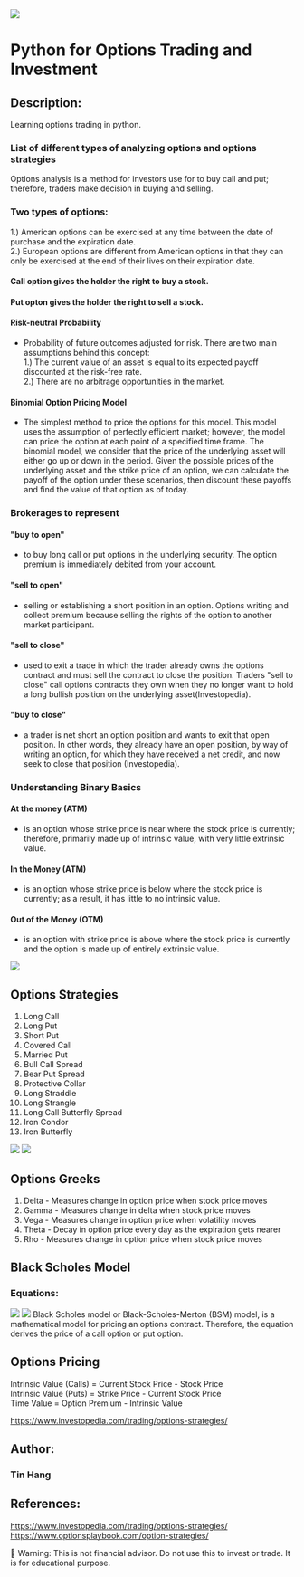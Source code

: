 <img src="Options_Titles.PNG">

# Python for Options Trading and Investment

## Description:  
Learning options trading in python.  

### List of different types of analyzing options and options strategies  
Options analysis is a method for investors use for to buy call and put; therefore, traders make decision in buying and selling. 

### Two types of options:
1.) American options can be exercised at any time between the date of purchase and the expiration date.  
2.) European options are different from American options in that they can only be exercised at the end of their lives on their expiration date.  

#### Call option gives the holder the right to buy a stock.  
#### Put opton gives the holder the right to sell a stock.   

#### Risk-neutral Probability  
- Probability of future outcomes adjusted for risk. There are two main assumptions behind this concept:  
1.) The current value of an asset is equal to its expected payoff discounted at the risk-free rate.  
2.) There are no arbitrage opportunities in the market.  

#### Binomial Option Pricing Model  
- The simplest method to price the options for this model. This model uses the assumption of perfectly efficient market; however, the model can price the option at each point of a specified time frame. The binomial model, we consider that the price of the underlying asset will either go up or down in the period. Given the possible prices of the underlying asset and the strike price of an option, we can calculate the payoff of the option under these scenarios, then discount these payoffs and find the value of that option as of today.  

### Brokerages to represent  
#### "buy to open"
- to buy long call or put options in the underlying security. The option premium is immediately debited from your account.  
#### "sell to open" 
- selling or establishing a short position in an option. Options writing and collect premium because selling the rights of the option to another market participant.  
#### "sell to close" 
- used to exit a trade in which the trader already owns the options contract and must sell the contract to close the position. Traders "sell to close" call options contracts they own when they no longer want to hold a long bullish position on the underlying asset(Investopedia).  
#### "buy to close" 
- a trader is net short an option position and wants to exit that open position. In other words, they already have an open position, by way of writing an option, for which they have received a net credit, and now seek to close that position (Investopedia).  


### Understanding Binary Basics  
####  At the money (ATM) 
- is an option whose strike price is near where the stock price is currently; therefore, primarily made up of intrinsic value, with very little extrinsic value.  
#### In the Money (ATM) 
- is an option whose strike price is below where the stock price is currently; as a result, it has little to no intrinsic value.    
#### Out of the Money (OTM) 
- is an option with strike price is above where the stock price is currently and the option is made up of entirely extrinsic value.  


<img src="Cheatsheet_Options.PNG">  
  
## Options Strategies    
1. Long Call
2. Long Put
3. Short Put
4. Covered Call  
5. Married Put  
6. Bull Call Spread  
7. Bear Put Spread  
8. Protective Collar  
9. Long Straddle  
10. Long Strangle  
11. Long Call Butterfly Spread  
12. Iron Condor  
13. Iron Butterfly    

<img src="FiveGreeks.PNG">    
<img src="OptionsGreek.PNG">    

## Options Greeks   
1. Delta - Measures change in option price when stock price moves  
2. Gamma - Measures change in delta when stock price moves  
3. Vega - Measures change in option price when volatility moves  
5. Theta - Decay in option price every day as the expiration gets nearer  
6. Rho - Measures change in option price when stock price moves  

## Black Scholes Model  
### Equations:  
<img src="BlackScholes.PNG">  
<img src="BlackScholes1.PNG">  
Black Scholes model or Black-Scholes-Merton (BSM) model, is a mathematical model for pricing an options contract. Therefore, the equation derives the price of a call option or put option.  

## Options Pricing
Intrinsic Value (Calls) = Current Stock Price - Stock Price  
Intrinsic Value (Puts) = Strike Price - Current Stock Price  
Time Value = Option Premium - Intrinsic Value  

https://www.investopedia.com/trading/options-strategies/

## Author:    
### Tin Hang  

## References:  
https://www.investopedia.com/trading/options-strategies/  
https://www.optionsplaybook.com/option-strategies/  

:red_circle: Warning: This is not financial advisor.  Do not use this to invest or trade. It is for educational purpose.  

